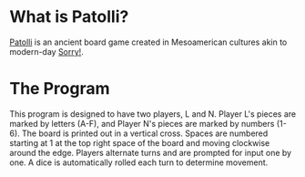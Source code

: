 # What is Patolli?
[Patolli](https://en.wikipedia.org/wiki/Patolli) is an ancient board game created in Mesoamerican cultures akin to modern-day [Sorry!](https://en.wikipedia.org/wiki/Sorry!_(game)).

# The Program
This program is designed to have two players, L and N. Player L's pieces are marked by letters (A-F), and Player N's pieces are marked by numbers (1-6). The board is printed out in a vertical cross. Spaces are numbered starting at 1 at the top right space of the board and moving clockwise around the edge. Players alternate turns and are prompted for input one by one. A dice is automatically rolled each turn to determine movement.

